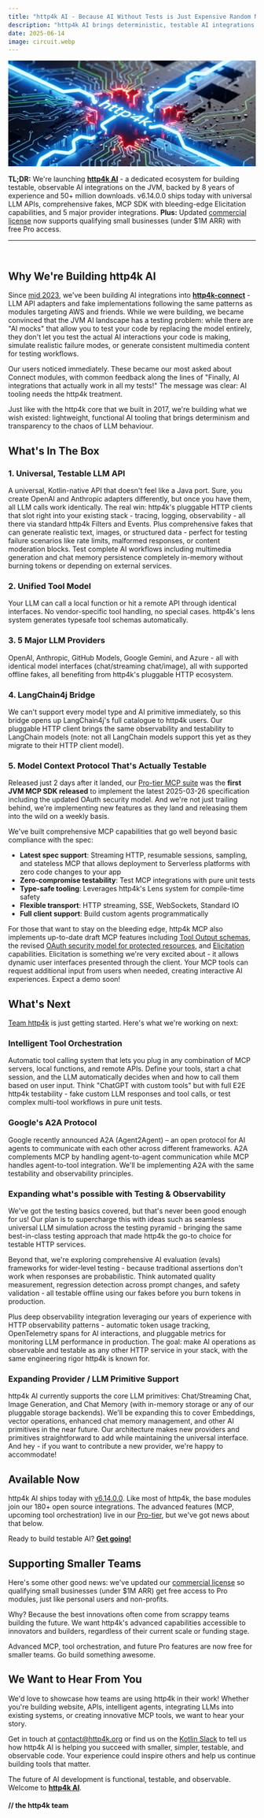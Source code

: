 ```yaml
---
title: "http4k AI - Because AI Without Tests is Just Expensive Random Number Generation"
description: "http4k AI brings deterministic, testable AI integrations to the JVM - comprehensive fakes, universal APIs, zero token costs in tests. Built on 8 years and 50+ million downloads. Plus: updated commercial license terms to support small business."
date: 2025-06-14
image: circuit.webp
---
```


<img class="imageMid my-4" src="./circuit.webp" alt="http4k logo"/>

**TL;DR:** We're launching **[http4k AI](/ecosystem/ai)** - a dedicated ecosystem for building testable, observable AI integrations on the JVM, backed by 8 years of experience and 50+ million downloads. v6.14.0.0 ships today with universal LLM APIs, comprehensive fakes, MCP SDK with bleeding-edge Elicitation capabilities, and 5 major provider integrations. **Plus:** Updated [commercial license](/commercial-license/) now supports qualifying small businesses (under $1M ARR) with free Pro access.

---

<br/>

## Why We're Building http4k AI

Since [mid 2023](https://github.com/http4k/http4k-connect/releases/tag/3.39.1.0), we've been building AI integrations into **[http4k-connect](https://connect.http4k.org)** - LLM API adapters and fake implementations following the same patterns as modules targeting AWS and friends. While we were building, we became convinced that the JVM AI landscape has a testing problem: while there are "AI mocks" that allow you to test your code by replacing the model entirely, they don't let you test the actual AI interactions your code is making, simulate realistic failure modes, or generate consistent multimedia content for testing workflows.

Our users noticed immediately. These became our most asked about Connect modules, with common feedback along the lines of "Finally, AI integrations that actually work in all my tests!" The message was clear: AI tooling needs the http4k treatment.

Just like with the http4k core that we built in 2017, we're building what we wish existed: lightweight, functional AI tooling that brings determinism and transparency to the chaos of LLM behaviour.

## What's In The Box

### 1. Universal, Testable LLM API
A universal, Kotlin-native API that doesn't feel like a Java port. Sure, you create OpenAI and Anthropic adapters differently, but once you have them, all LLM calls work identically. The real win: http4k's pluggable HTTP clients that slot right into your existing stack - tracing, logging, observability - all there via standard http4k Filters and Events. Plus comprehensive fakes that can generate realistic text, images, or structured data - perfect for testing failure scenarios like rate limits, malformed responses, or content moderation blocks. Test complete AI workflows including multimedia generation and chat memory persistence completely in-memory without burning tokens or depending on external services.

### 2. Unified Tool Model
Your LLM can call a local function or hit a remote API through identical interfaces. No vendor-specific tool handling, no special cases. http4k's lens system generates typesafe tool schemas automatically.

### 3. 5 Major LLM Providers
OpenAI, Anthropic, GitHub Models, Google Gemini, and Azure - all with identical model interfaces (chat/streaming chat/image), all with supported offline fakes, all benefiting from http4k's pluggable HTTP ecosystem.

### 4. LangChain4j Bridge
We can't support every model type and AI primitive immediately, so this bridge opens up LangChain4j's full catalogue to http4k users. Our pluggable HTTP client brings the same observability and testability to LangChain models (note: not all LangChain models support this yet as they migrate to their HTTP client model).

### 5. Model Context Protocol That's Actually Testable
Released just 2 days after it landed, our [Pro-tier MCP suite](https://mcp.http4k.org) was the **first JVM MCP SDK released** to implement the latest 2025-03-26 specification including the updated OAuth security model. And we're not just trailing behind, we're implementing new features as they land and releasing them into the wild on a weekly basis.

We've built comprehensive MCP capabilities that go well beyond basic compliance with the spec:

- **Latest spec support**: Streaming HTTP, resumable sessions, sampling, and stateless MCP that allows deployment to Serverless platforms with zero code changes to your app
- **Zero-compromise testability**: Test MCP integrations with pure unit tests
- **Type-safe tooling**: Leverages http4k's Lens system for compile-time safety
- **Flexible transport**: HTTP streaming, SSE, WebSockets, Standard IO
- **Full client support**: Build custom agents programmatically

For those that want to stay on the bleeding edge, http4k MCP also implements up-to-date draft MCP features including [Tool Output schemas](https://modelcontextprotocol.io/specification/draft/server/tools#output-schema), the revised [OAuth security model for protected resources](https://modelcontextprotocol.io/specification/draft/basic/authorization#standards-compliance), and [Elicitation](https://modelcontextprotocol.io/specification/draft/client/elicitation) capabilities. Elicitation is something we're very excited about - it allows dynamic user interfaces presented through the client. Your MCP tools can request additional input from users when needed, creating interactive AI experiences. Expect a demo soon!

## What's Next

[Team http4k](/company) is just getting started. Here's what we're working on next:

### Intelligent Tool Orchestration
Automatic tool calling system that lets you plug in any combination of MCP servers, local functions, and remote APIs. Define your tools, start a chat session, and the LLM automatically decides when and how to call them based on user input. Think "ChatGPT with custom tools" but with full E2E http4k testability - fake custom LLM responses and tool calls, or test complex multi-tool workflows in pure unit tests.

### Google's A2A Protocol
Google recently announced A2A (Agent2Agent) – an open protocol for AI agents to communicate with each other across different frameworks. A2A complements MCP by handling agent-to-agent communication while MCP handles agent-to-tool integration. We'll be implementing A2A with the same testability and observability principles.

### Expanding what's possible with Testing & Observability
We've got the testing basics covered, but that's never been good enough for us! Our plan is to supercharge this with ideas such as seamless universal LLM simulation across the testing pyramid - bringing the same best-in-class testing approach that made http4k the go-to choice for testable HTTP services.

Beyond that, we're exploring comprehensive AI evaluation (evals) frameworks for wider-level testing - because traditional assertions don't work when responses are probabilistic. Think automated quality measurement, regression detection across prompt changes, and safety validation - all testable offline using our fakes before you burn tokens in production.

Plus deep observability integration leveraging our years of experience with HTTP observability patterns - automatic token usage tracking, OpenTelemetry spans for AI interactions, and pluggable metrics for monitoring LLM performance in production. The goal: make AI operations as observable and testable as any other HTTP service in your stack, with the same engineering rigor http4k is known for.

### Expanding Provider / LLM Primitive Support
http4k AI currently supports the core LLM primitives: Chat/Streaming Chat, Image Generation, and Chat Memory (with in-memory storage or any of our pluggable storage backends). We'll be expanding this to cover Embeddings, vector operations, enhanced chat memory management, and other AI primitives in the near future. Our architecture makes new providers and primitives straightforward to add while maintaining the universal interface. And hey - if you want to contribute a new provider, we're happy to accommodate!

## Available Now

http4k AI ships today with [v6.14.0.0](https://github.com/http4k/http4k/releases/tag/6.14.0.0). Like most of http4k, the base modules join our 180+ open source integrations. The advanced features (MCP, upcoming tool orchestration) live in our [Pro-tier](/pro), but we've got news about that below.

Ready to build testable AI? **[Get going!](/ecosystem/ai)**

## Supporting Smaller Teams

Here's some other good news: we've updated our [commercial license](/commercial-license/) so qualifying small businesses (under $1M ARR) get free access to Pro modules, just like personal users and non-profits.

Why? Because the best innovations often come from scrappy teams building the future. We want http4k's advanced capabilities accessible to innovators and builders, regardless of their current scale or funding stage.

Advanced MCP, tool orchestration, and future Pro features are now free for smaller teams. Go build something awesome.

## We Want to Hear From You

We'd love to showcase how teams are using http4k in their work! Whether you're building website, APIs, intelligent agents, integrating LLMs into existing systems, or creating innovative MCP tools, we want to hear your story.

Get in touch at [contact@http4k.org](mailto:contact@http4k.org) or find us on the [Kotlin Slack](https://kotlinlang.slack.com) to tell us how http4k AI is helping you succeed with smaller, simpler, testable, and observable code. Your experience could inspire others and help us continue building tools that matter.

The future of AI development is functional, testable, and observable. Welcome to **[http4k AI](/ecosystem/ai)**.

#### // the http4k team
